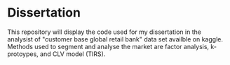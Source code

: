 # Dissertation
This repository will display the code used for my dissertation in the analysist of "customer base global retail bank" data set availble on kaggle. 
Methods used to segment and analyse the market are factor analysis, k-protoypes, and CLV model (TIRS).
